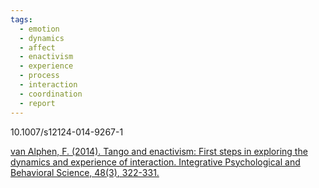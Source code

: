 ```yaml
---
tags:
  - emotion
  - dynamics
  - affect
  - enactivism
  - experience
  - process
  - interaction
  - coordination
  - report
---
```


10.1007/s12124-014-9267-1

[van Alphen, F. (2014). Tango and enactivism: First steps in exploring the dynamics and experience of interaction. Integrative Psychological and Behavioral Science, 48(3), 322-331.](https://link.springer.com/article/10.1007/s12124-014-9267-1)
